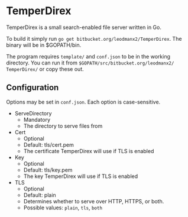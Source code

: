 TemperDirex
===========

TemperDirex is a small search-enabled file server written in Go.

To build it simply run `go get bitbucket.org/leodmanx2/TemperDirex`.
The binary will be in $GOPATH/bin.

The program requires `template/` and `conf.json` to be in the working
directory. You can run it from `$GOPATH/src/bitbucket.org/leodmanx2/
TemperDirex/` or copy these out.

Configuration
-------------

Options may be set in `conf.json`. Each option is case-sensitive.

*   ServeDirectory
    *   Mandatory
    *   The directory to serve files from
*   Cert
    *   Optional
    *   Default: tls/cert.pem
    *   The certificate TemperDirex will use if TLS is enabled
*   Key
    *   Optional
    *   Default: tls/key.pem
    *   The key TemperDirex will use if TLS is enabled
*   TLS
    *   Optional
    *   Default: plain
    *   Determines whether to serve over HTTP, HTTPS, or both.
    *   Possible values: `plain`, `tls`, `both`
